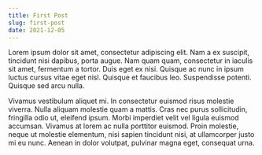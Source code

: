 ```yaml
---
title: First Post
slug: first-post
date: 2021-12-05
---
```



Lorem ipsum dolor sit amet, consectetur adipiscing elit. Nam a ex suscipit, tincidunt nisi dapibus, porta augue. Nam quam quam, consectetur in iaculis sit amet, fermentum a tortor. Duis eget ex nisi. Quisque ac nunc in ipsum luctus cursus vitae eget nisl. Quisque et faucibus leo. Suspendisse potenti. Quisque sed arcu nulla.

Vivamus vestibulum aliquet mi. In consectetur euismod risus molestie viverra. Nulla aliquam molestie quam a mattis. Cras nec purus sollicitudin, fringilla odio ut, eleifend ipsum. Morbi imperdiet velit vel ligula euismod accumsan. Vivamus at lorem ac nulla porttitor euismod. Proin molestie, neque ut molestie elementum, nisi sapien tincidunt nisi, at ullamcorper justo mi eu nunc. Aenean in dolor volutpat, pulvinar magna eget, consequat urna.
